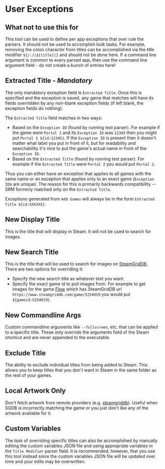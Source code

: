 # User Exceptions
## What not to use this for
This tool can be used to define per app exceptions that over rule the parsers. It should not be used to accomplish bulk tasks. For example, removing the colon character from titles can be accomplished via the title modifier `${/:/|${title}|}` and should not be done here. If a command line argument is common to every parsed app, then use the command line argument field - do not create a bunch of entries here! 

## Extracted Title - *Mandatory*
The only mandatory exception field is `Extracted Title`. Once this is specified and the exception is saved, any game that matches will have its fields overridden by any non-blank exception fields (if left blank, the exception fields do nothing).

The `Extracted Title` field matches in two ways:

* Based on the `Exception ID` (found by running test parser). For example if the game were `Portal 1` and its `Exception ID` was `12345` then you might put `Portal 1 ${id:12345}`. If the `Exception ID` is present then it doesn't matter what label you put in front of it, but for readability and searchability it's nice to put the game's actual name in front of the `Exception ID`.
* Based on the `Extracted Title` (found by running test parser). For example if the `Extracted Title` were `Portal 2` you would put `Portal 2`.

Thus you can either have an exception that applies to all games with the same name or an exception that applies only to an exact game (`Exception ID`s are unique). The reason for this is primarily backwards compatibility -- SRM formerly matched only on the `Extracted Title`.

Exceptions generated from `Add Games` will always be in the form `Extracted Title ${id:XXXXXX}`.

## New Display Title

This is the title that will display in Steam. It will not be used to search for images.

## New Search Title

This is the title that will be used to search for images on [SteamGridDB](https://www.steamgriddb.com). There are two options for overriding it:

* Specify the new search title as whatever text you want.
* Specify the exact game id to pull images from. For example to get images for the game [Flow](https://www.steamgriddb.com/game/5254019) which has SteamGridDB url `https://www.steamgriddb.com/game/5254019` you would put `${gameid:5254019}`.

## New Commandline Args

Custom commandline arguments like `--fullscreen`, etc, that can be applied to a specific title. These only override the arguments field of the Steam shortcut and are never appended to the executable.

## Exclude Title

The ability to exclude individual titles from being added to Steam. This allows you to keep titles that you don't want in Steam in the same folder as the rest of your games. 

## Local Artwork Only

Don't fetch artwork from remote providers (e.g. [steamgriddb](https://www.steamgriddb.com)). Useful when SGDB is incorrectly matching the game or you just don't like any of the artwork available for it.

## Custom Variables
The task of overriding specific titles can also be accomplished by manually editing the custom variables JSON file and using appropriate variables in the `Title Modifier` parser field. It is recommended, however, that you use this tool instead since the custom variables JSON file will be updated over time and your edits may be overwritten.

